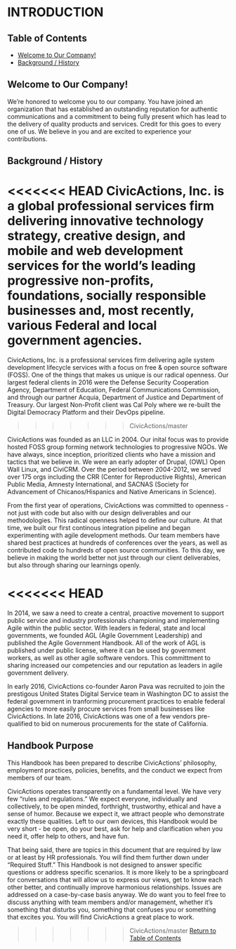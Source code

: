 
# <a name="introduction"></a>INTRODUCTION

## <a name="toc"></a>Table of Contents
* [Welcome to Our Company!](#welcome)
* [Background / History](#history) 

## <a name="welcome"></a>Welcome to Our Company!

We’re honored to welcome you to our company. You have joined an organization that has established an outstanding reputation for authentic communications and a commitment to being fully present which has lead to the delivery of quality products and services. Credit for this goes to every one of us. We believe in you and are excited to experience your contributions.

## <a name="history"></a>Background / History
<<<<<<< HEAD
CivicActions, Inc. is a global professional services firm delivering innovative technology strategy, creative design, and mobile and web development services for the world’s leading progressive non-profits, foundations, socially responsible businesses and, most recently, various Federal and local government agencies.
=======
CivicActions, Inc. is a professional services firm delivering agile system development lifecycle services with a focus on free & open source software (FOSS). One of the things that makes us unique is our radical openness. Our largest federal clients in 2016 were the Defense Security Cooperation Agency, Department of Education, Federal Communications Commission, and through our partner Acquia,  Department of Justice and Department of Treasury. Our largest Non-Profit client was Cal Poly where we re-built the Digital Democracy Platform and their DevOps pipeline.
>>>>>>> CivicActions/master

CivicActions was founded as an LLC in 2004. Our inital focus was to provide hosted FOSS group forming network technologies to progressive NGOs. We have always, since inception, prioritized clients who have a mission and tactics that we believe in. We were an early adopter of Drupal, (OWL) Open Wall Linux, and CiviCRM. Over the period between 2004-2012, we served over 175 orgs including the CRR (Center for Reproductive Rights), American Public Media, Amnesty International, and SACNAS (Society for Advancement of Chicanos/Hispanics and Native Americans in Science).

From the first year of operations, CivicActions was committed to openness - not just with code but also with our design deliverables and our methodologies. This radical openness helped to define our culture. At that time, we built our first continous integration pipeline and began experimenting with agile development methods. Our team members have shared best practices at hundreds of conferences over the years, as well as contributed code to hundreds of open source communities. To this day, we believe in making the world better not just through our client deliverables, but also through sharing our learnings openly.

<<<<<<< HEAD
=======
In 2014, we saw a need to create a central, proactive movement to support public service and industry professionals championing and implementing Agile within the public sector. With leaders in federal, state and local governments, we founded AGL (Agile Government Leadership) and published the Agile Government Handbook. All of the work of AGL is published under public license, where it can be used by government workers, as well as other agile software vendors. This committment to sharing increased our competencies and our reputation as leaders in agile government delivery.

In early 2016, CivicActions co-founder Aaron Pava was recruited to join the prestigous United States Digital Service team in Washington DC to assist the federal government in tranforming procurement practices to enable federal agencies to more easily procure services from small businesses like CivicActions. In late 2016, CivicActions was one of a few vendors pre-qualified to bid on numerous procurements for the state of California.

## <a name="purpose"></a>Handbook Purpose
This Handbook has been prepared to describe CivicActions’ philosophy, employment practices, policies, benefits, and the conduct we expect from members of our team. 

CivicActions operates transparently on a fundamental level. We have very few “rules and regulations.” We expect everyone, individually and collectively, to be open minded, forthright, trustworthy, ethical and have a sense of humor. Because we expect it, we attract people who demonstrate exactly these qualities. Left to our own devices, this Handbook would be very short - be open, do your best, ask for help and clarification when you need it, offer help to others, and have fun. 

That being said, there are topics in this document that are required by law or at least by HR professionals. You will find them further down under “Required Stuff.” This Handbook is not designed to answer specific questions or address specific scenarios. It is more likely to be a springboard for conversations that will allow us to express our views, get to know each other better, and continually improve harmonious relationships. Issues are addressed on a case-by-case basis anyway. We do want you to feel free to discuss anything with team members and/or management, whether it’s something that disturbs you, something that confuses you or something that excites you.   You will find CivicActions a great place to work. 

>>>>>>> CivicActions/master
[Return to Table of Contents](#toc)
